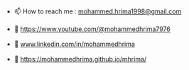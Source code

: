 - 📫 How to reach me : mohammed.hrima1998@gmail.com <br /> <br />
- :red_circle: https://www.youtube.com/@mohammedhrima7976 <br /> <br />
- :briefcase: www.linkedin.com/in/mohammedhrima <br /> <br />
- :link: https://mohammedhrima.github.io/mhrima/ <br /> <br />
